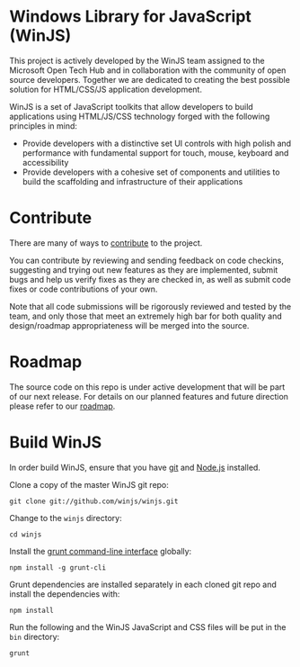 Windows Library for JavaScript (WinJS)
=====

This project is actively developed by the WinJS team assigned to the Microsoft Open Tech Hub and in collaboration with the community of open source developers. Together we are dedicated to creating the best possible solution for HTML/CSS/JS application development.

WinJS is a set of JavaScript toolkits that allow developers to build applications using HTML/JS/CSS technology forged with the following principles in mind:

* Provide developers with a distinctive set UI controls with high polish and performance with fundamental support for touch, mouse, keyboard and accessibility
* Provide developers with a cohesive set of components and utilities to build the scaffolding and infrastructure of their applications

# Contribute
There are many of ways to [contribute](https://github.com/winjs/winjs/wiki/Contribute) to the project.

You can contribute by reviewing and sending feedback on code checkins, suggesting and trying out new features as they are implemented, submit bugs and help us verify fixes as they are checked in, as well as submit code fixes or code contributions of your own.

Note that all code submissions will be rigorously reviewed and tested by the team, and only those that meet an extremely high bar for both quality and design/roadmap appropriateness will be merged into the source.

# Roadmap
The source code on this repo is under active development that will be part of our next release. For details on our planned features and future direction please refer to our [roadmap](https://github.com/winjs/winjs/wiki/Roadmap).

# Build WinJS
In order build WinJS, ensure that you have [git](http://git-scm.com/downloads) and [Node.js](http://nodejs.org/download/) installed.

Clone a copy of the master WinJS git repo:
```
git clone git://github.com/winjs/winjs.git
```

Change to the `winjs` directory:
```
cd winjs
```

Install the [grunt command-line interface](https://github.com/gruntjs/grunt-cli) globally:
```
npm install -g grunt-cli
```

Grunt dependencies are installed separately in each cloned git repo and install the dependencies with:
```
npm install
```

Run the following and the WinJS JavaScript and CSS files will be put in the `bin` directory:
```
grunt
```


